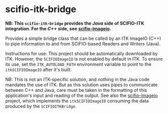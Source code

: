 scifio-itk-bridge
=================

__NB: This `scifio-itk-bridge` provides the _Java_ side of SCIFIO-ITK integration. For the _C++_ side, see [scifio-imageio](https://github.com/scifio/scifio-imageio).__

Provides a simple bridge class that can be called by an ITK ImageIO (C++) to pipe information to and from SCIFIO-based Readers and Writers (Java).

Instructions for use:
This project should be automatically downloaded by ITK. However, the `SCIFIOImageIO` is not enabled by default in ITK. To ensure its use, set the `ITK_AUTOLOAD_PATH` environment variable to point to the `itkSCIFIOImageIO` after it's built.

NB: This is not an ITK-specific solution, and nothing in the Java code mandates the use of ITK. But as this solution uses pipes to communicate between C++ and Java, care must be taken in the formatting of this application's input and reading of the output. See also the [scifio-imageio](https://github.com/scifio/scifio-imageio) project, which implements the `itkSCIFIOImageIO` consuming the data produced by the `SCIFIOITKBridge`.
